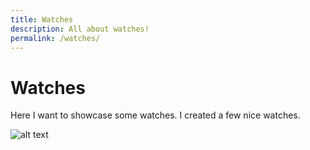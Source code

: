 ```yaml
---
title: Watches
description: All about watches!
permalink: /watches/
---
```


# Watches

Here I want to showcase some watches. 
I created a few nice watches.

![alt text](https://placekitten.com/200/300)
